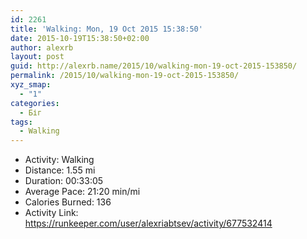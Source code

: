 ```yaml
---
id: 2261
title: 'Walking: Mon, 19 Oct 2015 15:38:50'
date: 2015-10-19T15:38:50+02:00
author: alexrb
layout: post
guid: http://alexrb.name/2015/10/walking-mon-19-oct-2015-153850/
permalink: /2015/10/walking-mon-19-oct-2015-153850/
xyz_smap:
  - "1"
categories:
  - Біг
tags:
  - Walking
---
```

<ul class="rk-list">
  <li class="rk-activity">
    Activity: Walking
  </li>
  <li class="rk-distance">
    Distance: 1.55 mi
  </li>
  <li class="rk-duration">
    Duration: 00:33:05
  </li>
  <li class="rk-avg-pace">
    Average Pace: 21:20 min/mi
  </li>
  <li class="rk-calories">
    Calories Burned: 136
  </li>
  <li class="rk-activity-link">
    Activity Link: <a href="https://runkeeper.com/user/alexriabtsev/activity/677532414">https://runkeeper.com/user/alexriabtsev/activity/677532414</a>
  </li>
</ul>